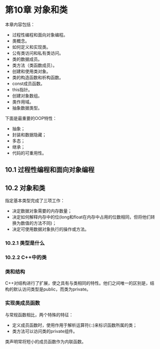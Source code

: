 
# 第10章 对象和类

本章内容包括：
- 过程性编程和面向对象编程。
- 类概念。
- 如何定义和实现类。
- 公有类访问和私有类访问。
- 类的数据成员。
- 类方法（类函数成员）。
- 创建和使用类对象。
- 类的构造函数和析构函数。
- const成员函数。
- this指针。
- 创建对象数组。
- 类作用域。
- 抽象数据类型。


下面是最重要的OOP特性：
- 抽象；
- 封装和数据隐藏；
- 多态；
- 继承；
- 代码的可重用性。


## 10.1 过程性编程和面向对象编程


## 10.2 对象和类
指定基本类型完成了三项工作：
- 决定数据对象需要的内存数量；
- 决定如何解释内存中的位(long和float在内存中占用的位数相同，但将他们转换为数值的方法不同)；
- 决定可使用数据对象执行的操作或方法。


### 10.2.1 类型是什么

### 10.2.2 C++中的类

### 类和结构

C++对结构进行了扩展，使之具有与类相同的特性。他们之间唯一的区别是，结构的默认访问类型是public，而类为private。

### 实现类成员函数

与常规函数相比，两个特殊的特征：
- 定义成员函数时，使用作用于解析运算符(::)来标识函数所属的类；
- 类方法可以访问类的private组件。

类声明常将短小的成员函数作为内联函数。